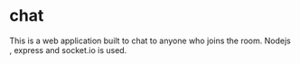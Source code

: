 # chat
This is a web application built to chat to anyone who joins the room.
Nodejs , express and socket.io is used.
